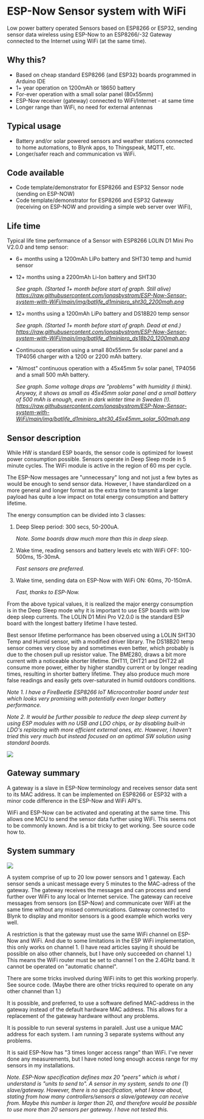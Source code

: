 # ESP-Now Sensor system with WiFi
Low power battery operated Sensors based on ESP8266 or ESP32, sending sensor data wireless using ESP-Now to an ESP8266/-32 Gateway connected to the Internet using WiFi (at the same time).

## Why this?
- Based on cheap standard ESP8266 (and ESP32) boards programmed in Arduino IDE
- 1+ year operation on 1200mAh or 18650 battery
- For-ever operation with a small solar panel (80x55mm)
- ESP-Now receiver (gateway) connected to WiFi/Internet - at same time
- Longer range than WiFi, no need for external antennas

## Typical usage 
- Battery and/or solar powered sensors and weather stations connected to home automations, to Blynk apps, to Thingspeak, MQTT, etc. 
- Longer/safer reach and communication vs WiFi.

## Code available
- Code template/demonstrator for ESP8266 and ESP32 Sensor node (sending on ESP-NOW)
- Code template/demonstrator for ESP8266 and ESP32 Gateway (receiving on ESP-NOW and providing a simple web server over WiFi),

## Life time
Typical life time performance of a Sensor with ESP8266 LOLIN D1 Mini Pro V2.0.0 and temp sensor:
- 6+ months using a 1200mAh LiPo battery and SHT30 temp and humid sensor
- 12+ months using a 2200mAh Li-Ion battery and SHT30
   
   _See graph. (Started 1+ month before start of graph. Still alive) https://raw.githubusercontent.com/jonasbystrom/ESP-Now-Sensor-system-with-WiFi/main/img/batlife_d1minipro_sht30_2200mah.png_

- 12+ months using a 1200mAh LiPo battery and DS18B20 temp sensor

   _See graph. (Started 1+ month before start of graph. Dead at end.)  https://raw.githubusercontent.com/jonasbystrom/ESP-Now-Sensor-system-with-WiFi/main/img/batlife_d1minipro_ds18b20_1200mah.png_
   
- Continuous operation using a small 80x55mm 5v solar panel and a TP4056 charger with a 1200 or 2200 mAh battery.
- "Almost" continuous operation with a 45x45mm 5v solar panel, TP4056 and a small 500 mAh battery.  

   _See graph. Some voltage drops are "problems" with humidity (i think). Anyway, it shows as small as 45x45mm solar panel and a small battery of 500 mAh is enough, even in dark winter time in Sweden (!). https://raw.githubusercontent.com/jonasbystrom/ESP-Now-Sensor-system-with-WiFi/main/img/batlife_d1minipro_sht30_45x45mm_solar_500mah.png_


## Sensor description
While HW is standard ESP boards, the sensor code is optimized for lowest power consumption possible. Sensors operate in Deep Sleep mode in 5 minute cycles. The WiFi module is active in the region of 60 ms per cycle.

The ESP-Now messages are "unnecessary" long and not just a few bytes as would be enough to send sensor data. However, I have standardized on a more general and longer format as the extra time to transmit a larger payload has quite a low impact on total energy consumption and battery lifetime.

The energy consumption can be divided into 3 classes:
1. Deep Sleep period: 300 secs, 50-200uA. 
 
   _Note. Some boards draw much more than this in deep sleep._

2. Wake time, reading sensors and battery levels etc with WiFi OFF: 100-500ms, 15-30mA. 

   _Fast sensors are preferred._

3. Wake time, sending data on ESP-Now with WiFi ON: 60ms, 70-150mA. 

   _Fast, thanks to ESP-Now._

From the above typical values, it is realized the major energy consumption is in the Deep Sleep mode why it is important to use ESP boards with low deep sleep currents. The LOLIN D1 Mini Pro V2.0.0 is the standard ESP board with the longest battery lifetime I have tested.

Best sensor lifetime performance has been observed using a LOLIN SHT30 Temp and Humid sensor, with a modified driver library. The DS18B20 temp sensor comes very close by and sometimes even better, which probably is due to the chosen pull up resistor value. The BME280, draws a bit more current with a noticeable shorter lifetime. DHT11, DHT21 and DHT22 all consume more power, either by higher standby current or by longer reading times, resulting in shorter battery lifetime. They also produce much more false readings and easily gets over-saturated in humid outdoors conditions.

_Note 1. I have a FireBeetle ESP8266 IoT Microcontroller board under test which looks very promising with potentially even longer battery performance._

_Note 2. It would be further possible to reduce the deep sleep current by using ESP modules with no USB and LDO chips, or by disabling built-in LDO's replacing with more efficient external ones, etc. However, i haven't tried this very much but instead focused on an optimal SW solution using standard boards._

![](https://github.com/jonasbystrom/ESP-Now-Sensor-system-with-WiFi/blob/main/img/esp-now-temp-sensor-with-solar-panel.png)


## Gateway summary

A gateway is a slave in ESP-Now terminology and receives sensor data sent to its MAC address. It can be implemented on ESP8266 or ESP32 with a minor code difference in the ESP-Now and WiFi API's.

WiFi and ESP-Now can be activated and operating at the same time. This allows one MCU to send the sensor data further using WiFi. This seems not to be commonly known. And is a bit tricky to get working. See source code how to.


## System summary

![](https://github.com/jonasbystrom/ESP-Now-Sensor-system-with-WiFi/blob/main/img/ESP-Now%20System.png)

A system comprise of up to 20 low power sensors and 1 gateway. Each sensor sends a unicast message every 5 minutes to the MAC-adress of the gateway. The gateway receives the messages and can process and send further over WiFi to any local or Internet service. The gateway can receive messages from sensors (on ESP-Now) and communicate over WiFi at the same time without any missed communications. Gateway connected to Blynk to display and monitor sensors is a good example which works very well.

A restriction is that the gateway must use the same WiFi channel on ESP-Now and WiFi. And due to some limitations in the ESP WiFi implementation, this only works on channel 1. (I have read articles saying it should be possible on also other channels, but I have only succeeded on channel 1.) This means the WiFi router must be set to channel 1 on the 2.4GHz band. It cannot be operated on "automatic channel".

There are some tricks involved during WiFi inits to get this working properly. See source code. (Maybe there are other tricks required to operate on any other channel than 1.)

It is possible, and preferred, to use a software defined MAC-address in the gateway instead of the default hardware MAC address. This allows for a replacement of the gateway hardware without any problems.

It is possible to run several systems in paralell. Just use a unique MAC address for each system. I am running 3 separate systems without any problems.

It is said ESP-Now has "3 times longer access range" than WiFi. I've never done any measurements, but I have noted long enough access range for my sensors in my installations.


_Note. ESP-Now specification defines max 20 "peers" which is what i understand is "units to send to". A sensor in my system, sends to one (1) slave/gateway. However, there is no specification, what I know about, stating from how many controllers/sensors a slave/gateway can receive from. Maybe this number is larger than 20, and therefore would be possible to use more than 20 sensors per gateway. I have not tested this._
